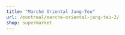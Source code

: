 ```yaml
---
title: "Marché Oriental Jang-Teu"
url: /montreal/marche-oriental-jang-teu-2/
shop: supermarket
---
```

